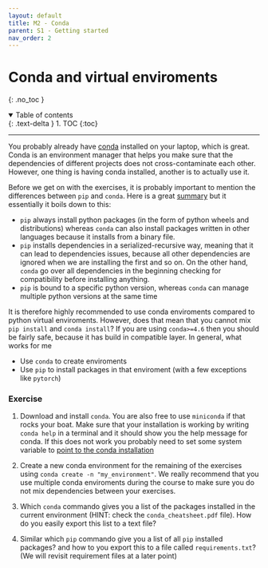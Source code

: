 ```yaml
---
layout: default
title: M2 - Conda
parent: S1 - Getting started
nav_order: 2
---
```


# Conda and virtual enviroments
{: .no_toc }

<details open markdown="block">
  <summary>
    Table of contents
  </summary>
  {: .text-delta }
1. TOC
{:toc}
</details>

---

You probably already have [conda](https://conda.io/projects/conda/en/latest/user-guide/getting-started.html) installed 
on your laptop, which is great. Conda is an environment manager that helps you make sure that the dependencies of
different projects does not cross-contaminate each other. However, one thing is having conda installed, another is to
actually use it. 

Before we get on with the exercises, it is probably important to mention the differences between `pip` and `conda`.
Here is a great [summary](https://www.anaconda.com/blog/understanding-conda-and-pip) but it essentially it boils down 
to this: 
* `pip` always install python packages (in the form of python wheels and distributions) whereas `conda` can
also install packages written in other languages because it installs from a binary file. 
* `pip` installs dependencies in a serialized-recursive way, meaning that it can lead to dependencies issues, because all other
dependencies are ignored when we are installing the first and so on. On the other hand, `conda` go over all dependencies in the
beginning checking for compatibility before installing anything.
* `pip` is bound to a specific python version, whereas `conda` can manage multiple python versions at the same time

It is therefore highly recommended to use conda enviroments compared to python virtual enviroments. However, does that mean
that you cannot mix `pip install` and `conda install`? If you are using `conda>=4.6` then you should be fairly safe, because
it has build in compatible layer. In general, what works for me
* Use `conda` to create enviroments
* Use `pip` to install packages in that enviroment (with a few exceptions like `pytorch`)

### Exercise

1. Download and install `conda`. You are also free to use `miniconda` if that rocks your boat. Make sure that 
   your installation is working by writing `conda help` in a terminal and it should show you the help message 
   for conda. If this does not work you probably need to set some system variable to 
   [point to the conda installation](https://stackoverflow.com/questions/44597662/conda-command-is-not-recognized-on-windows-10)

2. Create a new conda environment for the remaining of the exercises using `conda create -n "my_environment"`.
   We really recommend that you use multiple conda enviroments during the course to make sure you do not mix
   dependencies between your exercises.

3. Which `conda` commando gives you a list of the packages installed in the current environment (HINT: check the
   `conda_cheatsheet.pdf` file). How do you easily export this list to a text file?

4. Similar which `pip` commando give you a list of all `pip` installed packages? and how to you export this to
   a file called `requirements.txt`? (We will revisit requirement files at a later point)
